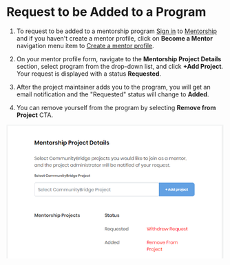 # Request to be Added to a Program

1. To request to be added to a mentorship program [Sign in](../../../../sso/sign-in/) to [Mentorship](https://people.communitybridge.org/) and if you haven't create a mentor profile, click on **Become a Mentor** navigation menu item to [Create a mentor profile](./).

2. On your mentor profile form, navigate to the **Mentorship Project Details** section, select program from the drop-down list, and click **+Add Project**. Your request is displayed with a status **Requested**. 

3. After the project maintainer adds you to the program, you will get an email notification and the "Requested" status will change to **Added**.

4. You can remove yourself from the program by selecting **Remove from Project** CTA.

![](../../../../.gitbook/assets/mentorship-project-details-added-to-project.png)


